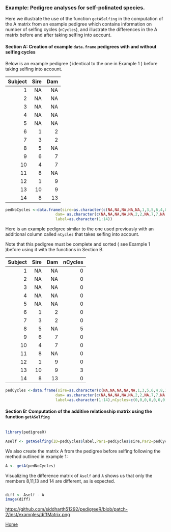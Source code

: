 ### Example: Pedigree analyses for self-polinated species.

Here we illustrate the use of the function ```getASelfing``` in the computation of the A matrix from an example pedigree which contains information on number of selfing cycles (```nCycles```), and illustrate the differences in the A matrix before and after taking selfing into account. 

#### Section A: Creation of example ```data.frame``` pedigrees with and without selfing cycles

Below is an example pedigree ( identical to the one in Example 1 ) before taking selfing into account.

| Subject  |      Sire     |  Dam |
|----------:|-------------:|------:|
| 1	| NA| 	NA
| 2	| NA| 	NA
| 3	| NA| 	NA
| 4	| NA| 	NA
| 5	| NA| 	NA
| 6	| 1| 2
| 7	| 3	| 2
| 8	| 5	| NA
| 9	| 6| 	7
| 10	| 4| 7
| 11	| 8	| NA
| 12	| 1	| 9
| 13	| 10| 9
| 14	| 8| 13


```R
pedNoCycles <-data.frame(sire=as.character(c(NA,NA,NA,NA,NA,1,3,5,6,4,8,1,10,8)),
                      dam= as.character(c(NA,NA,NA,NA,NA,2,2,NA,7,7,NA,9,9,13)),
                      label=as.character(1:14))
```

Here is an example pedigree similar to the one used previously with an additional column called ```nCycles``` that takes selfing into account. 

Note that this pedigree must be complete and sorted ( see Example 1 )before using it with the functions in Section B.

| Subject  |      Sire     |  Dam | nCycles |
|----------:|-------------:|------:|-------:|
| 1	| NA| 	NA | 0|
| 2	| NA| 	NA | 0|
| 3	| NA| 	NA | 0|
| 4	| NA| 	NA | 0|
| 5	| NA| 	NA | 0|
| 6	| 1| 2 | 0|
| 7	| 3	| 2 | 0|
| 8	| 5	| NA | 5|
| 9	| 6| 	7 | 0|
| 10	| 4| 7 | 0|
| 11	| 8	| NA | 0|
| 12	| 1	| 9 | 0|
| 13	| 10| 9 | 3|
| 14	| 8| 13 | 0|

```R
pedCycles <-data.frame(sire=as.character(c(NA,NA,NA,NA,NA,1,3,5,6,4,8,1,10,8)),
                      dam= as.character(c(NA,NA,NA,NA,NA,2,2,NA,7,7,NA,9,9,13)),
                      label=as.character(1:14),nCycles=c(0,0,0,0,0,0,0,5,0,0,0,0,3,0))
```

#### Section B: Computation of the additive relationship matrix using the function ```getASelfing```

```R

library(pedigreeR)

Aself <- getASelfing(ID=pedCycles$label,Par1=pedCycles$sire,Par2=pedCycles$dam,nCycles=pedCycles$nCycles,nCyclesDefault=0)

```
We also create the matrix A from the pedigree before selfing following the method outlined in example 1:

```R
A <- getA(pedNoCycles)
```
Visualizing the difference matrix of ```Aself``` and ```A``` shows us that only the members 8,11,13 and 14 are different, as is expected.

```R

diff <- Aself - A
image(diff)

```
https://github.com/siddharth51292/pedigreeR/blob/patch-2/inst/examples/diffMatrix.png

[Home](https://github.com/Rpedigree/pedigreeR)
 

 
